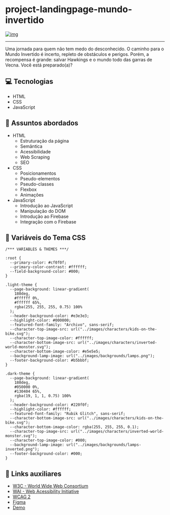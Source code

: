 # project-landingpage-mundo-invertido

[![img](https://camo.githubusercontent.com/2e430140710e52da509291f773d872ea7fb27d20db20db56b6bc86d7ec84724c/68747470733a2f2f6d696368656c65616d62726f73696f2e6769746875622e696f2f73656d616e612d66726f6e74656e642d6d756e646f2d696e7665727469646f2f6173736574732f696d616765732f62616e6e65722f6c6f676f2e737667)](https://camo.githubusercontent.com/2e430140710e52da509291f773d872ea7fb27d20db20db56b6bc86d7ec84724c/68747470733a2f2f6d696368656c65616d62726f73696f2e6769746875622e696f2f73656d616e612d66726f6e74656e642d6d756e646f2d696e7665727469646f2f6173736574732f696d616765732f62616e6e65722f6c6f676f2e737667)

------

Uma jornada para quem não tem medo do desconhecido. O caminho para o Mundo Invertido é incerto, repleto de obstáculos e perigos. Porém, a recompensa é grande: salvar Hawkings e o mundo todo das garras de Vecna. Você está preparado(a)?

## 💻 Tecnologias

- HTML
- CSS
- JavaScript

## 💬 Assuntos abordados

- HTML
  - Estruturação da página
  - Semântica
  - Acessibilidade
  - Web Scraping
  - SEO
- CSS
  - Posicionamentos
  - Pseudo-elementos
  - Pseudo-classes
  - Flexbox
  - Animações
- JavaScript
  - Introdução ao JavaScript
  - Manipulação do DOM
  - Introdução ao Firebase
  - Integração com o Firebase

## 🎨 Variáveis do Tema CSS

```
/*** VARIABLES & THEMES ***/

:root {
  --primary-color: #cf0f0f;
  --primary-color-contrast: #ffffff;
  --field-background-color: #000;
}

.light-theme {
  --page-background: linear-gradient(
    180deg,
    #ffffff 0%,
    #ffffff 65%,
    rgba(255, 255, 255, 0.75) 100%
  );
  --header-background-color: #e3e3e3;
  --highlight-color: #000000;
  --featured-font-family: "Archivo", sans-serif;
  --character-top-image-src: url("../images/characters/kids-on-the-bike.svg");
  --character-top-image-color: #ffffff;
  --character-bottom-image-src: url("../images/characters/inverted-world-monster.svg");
  --character-bottom-image-color: #e5e5e5;
  --background-lamp-image: url("../images/backgrounds/lamps.png");
  --footer-background-color: #b5bbbf;
}

.dark-theme {
  --page-background: linear-gradient(
    180deg,
    #050000 0%,
    #130404 65%,
    rgba(19, 1, 1, 0.75) 100%
  );
  --header-background-color: #220f0f;
  --highlight-color: #ffffff;
  --featured-font-family: "Rubik Glitch", sans-serif;
  --character-bottom-image-src: url("../images/characters/kids-on-the-bike.svg");
  --character-bottom-image-color: rgba(255, 255, 255, 0.1);
  --character-top-image-src: url("../images/characters/inverted-world-monster.svg");
  --character-top-image-color: #000;
  --background-lamp-image: url("../images/backgrounds/lamps-inverted.png");
  --footer-background-color: #000;
}
```

## 🔗 Links auxiliares

- [W3C - World Wide Web Consortium](http://w3c.org/)
- [WAI - Web Acessibility Initiative](https://www.w3.org/WAI/)
- [WCAG 2](https://www.w3.org/WAI/WCAG21/quickref/)
- [Figma](https://www.figma.com/file/I3Q42CcVUziRN3iMfTrbfb/Stranger-Things?node-id=0%3A1)
- [Demo](https://micheleambrosio.github.io/semana-frontend-mundo-invertido/)

